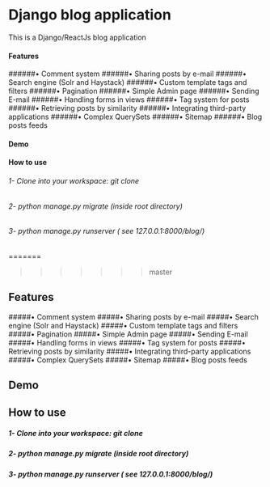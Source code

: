 # Django blog application
This is a Django/ReactJs blog application


#### Features
######• Comment system
######• Sharing posts by e-mail
######• Search engine (Solr and Haystack)
######• Custom template tags and filters
######• Pagination
######• Simple Admin page
######• Sending E-mail
######• Handling forms in views
######• Tag system for posts
######• Retrieving posts by similarity
######• Integrating third-party applications
######• Complex QuerySets
######• Sitemap
######• Blog posts feeds


#### Demo


#### How to use
###### 1- Clone into your workspace: git clone
###### 2- python manage.py migrate (inside root directory)
###### 3- python manage.py runserver ( see 127.0.0.1:8000/blog/)
=======
>>>>>>> master
## Features
#####• Comment system
#####• Sharing posts by e-mail
#####• Search engine (Solr and Haystack)
#####• Custom template tags and filters
#####• Pagination
#####• Simple Admin page
#####• Sending E-mail
#####• Handling forms in views
#####• Tag system for posts
#####• Retrieving posts by similarity
#####• Integrating third-party applications
#####• Complex QuerySets
#####• Sitemap
#####• Blog posts feeds


## Demo


## How to use
##### 1- Clone into your workspace: git clone
##### 2- python manage.py migrate (inside root directory)
##### 3- python manage.py runserver ( see 127.0.0.1:8000/blog/)

